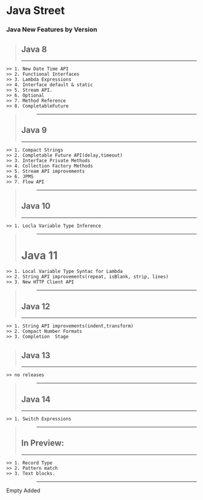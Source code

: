 
# Java Street
### Java New Features by Version

> ## Java 8
>---
    >> 1. New Date Time API
    >> 2. Functional Interfaces
    >> 3. Lambda Expressions
    >> 4. Interface default & static
    >> 5. Stream API.
    >> 6. Optional
    >> 7. Method Reference
    >> 8. CompletableFuture
>> ---
> ## Java 9
>---
    >> 1. Compact Strings
    >> 2. Completable Future API(delay,timeout)
    >> 3. Interface Private Methods
    >> 4. Collection Factory Methods
    >> 5. Stream API improvements
    >> 6. JPMS
    >> 7. Flow API
>> ---
> ## Java 10
>---    
    >> 1. Locla Variable Type Inference
>> ---
> # Java 11
    >> 1. Local Variable Type Syntac for Lambda
    >> 2. String API improvements(repeat, isBlank, strip, lines)
    >> 3. New HTTP Client API
>> ---
> ## Java 12
>---
    >> 1. String API improvements(indent,transform)                
    >> 2. Compact Number Formats
    >> 3. Completion  Stage
> ## Java 13 
>---
    >> no releases
>>---
> ## Java 14
>---
    >> 1. Switch Expressions
>>---
> ## In Preview:
>---
    >> 1. Record Type
    >> 2. Pattern match
    >> 3. Text blocks.
>>---

Empty Added
